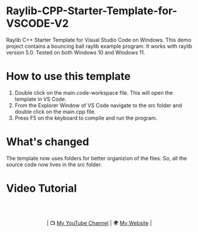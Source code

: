 # Raylib-CPP-Starter-Template-for-VSCODE-V2
Raylib C++ Starter Template for Visual Studio Code on Windows.
This demo project contains a bouncing ball raylib example program.
It works with raylib version 5.0. Tested on both Windows 10 and Windows 11.

# How to use this template
1. Double click on the main.code-workspace file. This will open the template in VS Code.
2. From the Explorer Window of VS Code navigate to the src folder and double click on the main.cpp file.
3. Press F5 on the keyboard to compile and run the program.

# What's changed
The template now uses folders for better organizion of the files. So, all the source code now lives in the src folder.

# Video Tutorial

<br>
<br>
<p align="center">
| 📺 <a href="https://www.youtube.com/@anantgaire8800">My YouTube Channel</a>
| 🌍 <a href="https://www.anantgaire.com.np/">My Website</a> | <br>
</p>
